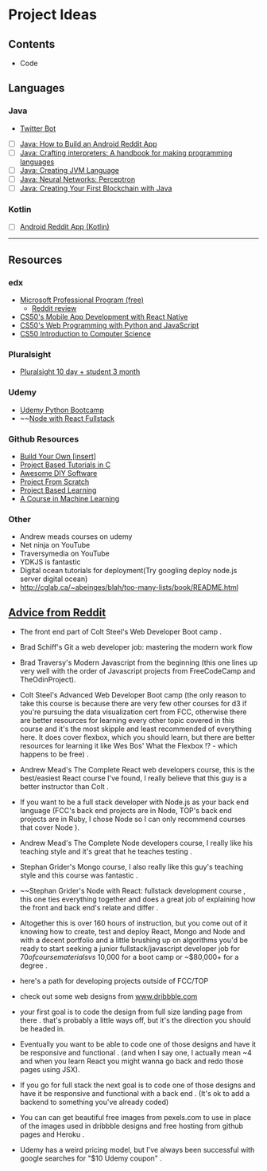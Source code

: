 # Project Ideas

## Contents
* Code

## Languages

### Java
* [Twitter Bot](https://github.com/tibbsm/JavaTwitterBot)
* [ ] [Java: How to Build an Android Reddit App](https://www.youtube.com/playlist?list=PLgCYzUzKIBE9HUJU-upNvl3TRVAo9W47y)
* [ ] [Java: Crafting interpreters: A handbook for making programming languages](http://www.craftinginterpreters.com/)
* [ ] [Java: Creating JVM Language](http://jakubdziworski.github.io/categories.html#Enkel-ref)
* [ ] [Java: Neural Networks: Perceptron](https://www.youtube.com/watch?v=ntKn5TPHHAk&feature=youtu.be)
* [ ] [Java: Creating Your First Blockchain with Java](https://medium.com/programmers-blockchain/create-simple-blockchain-java-tutorial-from-scratch-6eeed3cb03fa)

### Kotlin
* [ ] [Android Reddit App (Kotlin)](https://android.jlelse.eu/learn-kotlin-while-developing-an-android-app-introduction-567e21ff9664)
***

## Resources
### edx
* [Microsoft Professional Program (free)](https://www.edx.org/microsoft-professional-program-entry-level-software)
  * [Reddit review](https://www.reddit.com/r/cscareerquestions/comments/8lligp/after_about_a_week_or_two_of_job_searching_i_just)
* [CS50's Mobile App Development with React Native](https://www.edx.org/course/cs50s-mobile-app-development-with-react-native-mobile?utm_source=email&utm_medium=partner-marketing&utm_content=email-harvardx-cs50&utm_campaign=harvardx)
* [CS50's Web Programming with Python and JavaScript](https://www.edx.org/course/cs50s-web-programming-with-python-and-javascript-web)
* [CS50 Introduction to Computer Science](https://www.edx.org/course/cs50s-introduction-computer-science-harvardx-cs50x)


### Pluralsight
* [Pluralsight 10 day + student 3 month](https://my.visualstudio.com/Benefits?wt.mc_id=o~msft~vscom~devessentials-hero~mt689&campaign=o~msft~vscom~devessentials-hero~mt689)

### Udemy
* [Udemy Python Bootcamp](https://www.udemy.com/python-for-data-structures-algorithms-and-interviews/learn/v4/content)
* ~~[Node with React Fullstack](https://www.udemy.com/node-with-react-fullstack-web-development/)

### Github Resources
* [Build Your Own [insert]](https://github.com/danistefanovic/build-your-own-x#build-your-own-game)
* [Project Based Tutorials in C](https://github.com/rby90/Project-Based-Tutorials-in-C)
* [Awesome DIY Software](https://github.com/cweagans/awesome-diy-software)
* [Project From Scratch](https://github.com/AlgoryL/Projects-from-Scratch)
* [Project Based Learning](https://github.com/tuvtran/project-based-learning)
* [A Course in Machine Learning](http://ciml.info/?utm_source=hackernewsletter&utm_medium=email&utm_term=data)

### Other
* Andrew meads courses on udemy
* Net ninja on YouTube
* Traversymedia on YouTube
* YDKJS is fantastic
* Digital ocean tutorials for deployment(Try googling deploy node.js server digital ocean)
* http://cglab.ca/~abeinges/blah/too-many-lists/book/README.html

## [Advice from Reddit](https://www.reddit.com/r/learnprogramming/comments/7srdqb/udemy_recommendations/)
* The front end part of Colt Steel's Web Developer Boot camp .
* Brad Schiff's Git a web developer job: mastering the modern work flow
* Brad Traversy's Modern Javascript from the beginning (this one lines up very well with the order of Javascript projects from FreeCodeCamp and TheOdinProject).
* Colt Steel's Advanced Web Developer Boot camp (the only reason to take this course is because there are very few other courses for d3 if you're pursuing the data visualization cert from FCC, otherwise there are better resources for learning every other topic covered in this course and it's the most skipple and least recommended of everything here. It does cover flexbox, which you should learn, but there are better resources for learning it like Wes Bos' What the Flexbox !? - which happens to be free) .
* Andrew Mead's The Complete React web developers course, this is the best/easiest React course I've found, I really believe that this guy is a better instructor than Colt .
* If you want to be a full stack developer with Node.js as your back end language (FCC's back end projects are in Node, TOP's back end projects are in Ruby, I chose Node so I can only recommend courses that cover Node ).
* Andrew Mead's The Complete Node developers course, I really like his teaching style and it's great that he teaches testing .
* Stephan Grider's Mongo course, I also really like this guy's teaching style and this course was fantastic .
* ~~Stephan Grider's Node with React: fullstack development course , this one ties everything together and does a great job of explaining how the front and back end's relate and differ .

* Altogether this is over 160 hours of instruction, but you come out of it knowing how to create, test and deploy React, Mongo and Node and with a decent portfolio and a little brushing up on algorithms you'd be ready to start seeking a junior fullstack/javascript developer job for $70 of course materials vs ~$10,000 for a boot camp or ~$80,000+ for a degree .

* here's a path for developing projects outside of FCC/TOP

* check out some web designs from www.dribbble.com

* your first goal is to code the design from full size landing page from there . that's probably a little ways off, but it's the direction you should be headed in.

* Eventually you want to be able to code one of those designs and have it be responsive and functional . (and when I say one, I actually mean ~4 and when you learn React you might wanna go back and redo those pages using JSX).

* If you go for full stack the next goal is to code one of those designs and have it be responsive and functional with a back end . (It's ok to add a backend to something you've already coded)

* You can can get beautiful free images from pexels.com to use in place of the images used in dribbble designs and free hosting from github pages and Heroku .

* Udemy has a weird pricing model, but I've always been successful with google searches for "$10 Udemy coupon" .
